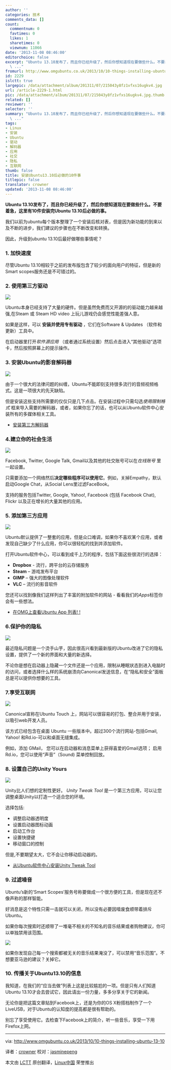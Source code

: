 ```yaml
---
author: ''
categories: 技术
comments_data: []
count:
  commentnum: 0
  favtimes: 0
  likes: 1
  sharetimes: 0
  viewnum: 11066
date: '2013-11-08 08:46:00'
editorchoice: false
excerpt: "Ubuntu 13.10发布了，而且你已经升级了，然后你想知道现在要做些什么。不要着急，这里有10件安装完Ubuntu 13.10后必做的事。\r\n我们以前为ubuntu每个版本整理了一个安装后核对表，但是因为新功能的到来以及不断的进步
  \ ..."
fromurl: http://www.omgubuntu.co.uk/2013/10/10-things-installing-ubuntu-13-10
id: 2229
islctt: true
largepic: /data/attachment/album/201311/07/215043y8fz1vfxs16ugkv4.jpg
url: /article-2229-1.html
pic: /data/attachment/album/201311/07/215043y8fz1vfxs16ugkv4.jpg.thumb.jpg
related: []
reviewer: ''
selector: ''
summary: "Ubuntu 13.10发布了，而且你已经升级了，然后你想知道现在要做些什么。不要着急，这里有10件安装完Ubuntu 13.10后必做的事。\r\n我们以前为ubuntu每个版本整理了一个安装后核对表，但是因为新功能的到来以及不断的进步
  \ ..."
tags:
- Linux
- 安装
- Ubuntu
- 驱动
- 解码器
- 应用
- 社交
- 隐私
- 互联网
thumb: false
title: 安装Ubuntu13.10后必做的10件事
titlepic: false
translator: crowner
updated: '2013-11-08 08:46:00'
---
```


**Ubuntu 13.10发布了，而且你已经升级了，然后你想知道现在要做些什么。不要着急，这里有10件安装完Ubuntu 13.10后必做的事。**


我们以前为ubuntu每个版本整理了一个安装后核对表，但是因为新功能的到来以及不断的进步，我们建议的步骤也在不断改变和转换。


因此，升级到ubuntu 13.10后最好做哪些事情呢？


### 1. 加快速度


尽管Ubuntu 13.10相较于之前的发布版包含了较少的面向用户的特征，但是新的Smart scopes服务还是不可错过的。


### 2. 使用第三方驱动


![](/data/attachment/album/201311/07/215043y8fz1vfxs16ugkv4.jpg)


Ubuntu本身已经支持了大量的硬件。但是虽然免费而又开源的的驱动能力越来越强,在Steam 或 Steam HD video 上玩儿游戏仍会感觉性能差强人意。


如果是这样，可以 **安装并使用专有驱动** ，它们在Software & Updates （软件和更新）工具中。


在启动器里打开*软件源应用* （或者通过系统设置）然后点击进入“其他驱动”选项卡，然后按照屏幕上的提示操作。


### 3. 安装Ubuntu的影音解码器


![](/data/attachment/album/201311/07/2150442eek0ebkz1kkyk3p.jpg)


由于一个很大的法律问题的纠缠，Ubuntu不能即刻支持很多流行的音频视频格式。这是一项很大的先天缺陷。


但是安装这些支持所需要的仅仅只是几下点击。在安装过程中只需勾选*使用限制格式* 框来导入需要的解码器，或者，如果你忘了的话，也可以从Ubuntu软件中心安装所有的多媒体相关工具。


* [安装第三方解码器](https://apps.ubuntu.com/cat/applications/ubuntu-restricted-extras/)


### 4.建立你的社会生活


![](/data/attachment/album/201311/07/215046x2xll4lvgx2txz2q.jpg)


Facebook, Twitter, Google Talk, Gmail以及其他的社交账号可以在*在线账号* 里一起设置。


只需要添加一个网络然后**决定哪些程序可以使用它**。例如，关掉Empathy，默认启动Google Chat，从Social Lens里过滤FaceBook。


支持的服务包括Twitter, Google, Yahoo!, Facebook (包括 Facebook Chat), Flickr 以及正在增长的大量其他的应用。


### 5. 添加第三方应用


![](/data/attachment/album/201311/07/215048l2nwsvvvh6nwl0os.jpg)


Ubuntu默认提供了一整套的应用，但是众口难调，如果你不喜欢某个应用，或者发现自己缺少了什么应用，你可以很轻松的找到并添加软件。


打开Ubuntu软件中心，可以看到成千上万的程序，包括下面这些很流行的选择：


* **Dropbox** - 流行，跨平台的云存储服务
* **Steam** – 游戏发布平台
* **GIMP** – 强大的图像处理软件
* **VLC** – 流行的影音软件


您还可以找到像我们这样列出了丰富的附加软件的网站 - 看看我们的*Apps*标签你会有一些想法。


* [在OMG上查看Ubuntu App 列表! !](http://www.omgubuntu.co.uk/category/app)


### 6.保护你的隐私


![](/data/attachment/album/201311/07/215049xg70xpxt87fuif8g.jpg)


最近隐私问题是一个烫手山芋，因此很高兴看到最新版的Ubuntu改进了它的隐私设置，提供了一个新的界面和大量的新选择。


不论你是想在启动器上隐藏一个文件还是一个应用，限制从睡眠状态到进入电脑时的访问，或者选择什么样的系统崩溃向Canonical发送信息，在“隐私和安全”面板总是可以提供你想要的工具。


### 7.享受互联网


![](/data/attachment/album/201311/07/2150512qentdaew88eakrn.jpg)


Canonical宣称在Ubuntu Touch 上，网站可以很容易的打包、整合并用于安装， 以吸引web开发人员。


该方式已经包含在桌面 Ubuntu 一些版本中。超过300个流行网站-包括Gmail, Yahoo! 和Rd.io-可以和桌面无缝集成。


例如，添加 GMail， 您可以在启动器和消息菜单上获得喜爱的Gmail选项； 启用Rd.io，您可以使用“声音”（Sound) 菜单控制回放。


### 8. 设置自己的Unity Yours


![](/data/attachment/album/201311/07/215052e8heg5izg9aetalr.png)


Unity比人们想的定制性更好。 *Unity Tweak Tool* 是一个第三方应用，可以让您调整桌面Unity以打造一个适合您的环境。


选择包括:


* 调整启动器透明度
* 设置启动器图标动画
* 启动工作台
* 设置快捷键
* 移动窗口的控制


但是,不要期望太大，它不会让你移动启动器的。


* [从Ubuntu软件中心安装Unity Tweak Tool](apt:unity-tweak-tool)


### 9. 过滤噪音


Ubuntu’s新的‘Smart Scopes’服务号称要做成一个很方便的工具，但是现在还不像声称的那样智能。


好消息是这个特性只需一击就可以关闭，所以没有必要因噎废食顺带着排斥Ubuntu。


如果你每次搜索时还顺带了一堆毫不相关的不知名的音乐结果或者购物建议，你可以单独禁用该范围。


![](/data/attachment/album/201311/07/215055x44105xyy2241ihf.png)


如果你发现自己每一个搜索都被无关的音乐结果淹没了，可以禁用“音乐范围”。不想要亚马逊的建议？关掉它。


### 10. 传播关于Ubuntu13.10的信息


我知道，在我们的“应当去做”列表上这是比较尴尬的一项。但是只有人们知道Ubuntu 13.10才会去尝试它，因此请出一份力量，多多分享关于它的新闻。


无论你是把这篇文章贴到Facebook上，还是为你的OS X粉搭档制作了一个LiveUSB，对于Ubuntu的认知度的提高都是很有帮助的。


别忘了享受使用它。去检查下Facebook上的简介，听一些音乐，享受一下用Firefox上网。




---


via: <http://www.omgubuntu.co.uk/2013/10/10-things-installing-ubuntu-13-10>


译者：[crowner](https://github.com/crowner) 校对：[jasminepeng](https://github.com/jasminepeng)


本文由 [LCTT](https://github.com/LCTT/TranslateProject) 原创翻译，[Linux中国](http://linux.cn/) 荣誉推出